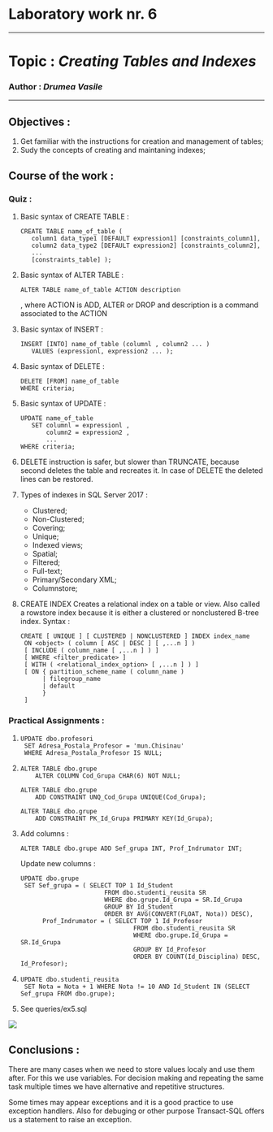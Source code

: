 # Laboratory work nr. 6
-----
# Topic : *Creating Tables and Indexes*
### Author : *Drumea Vasile*
-----
## Objectives :
1. Get familiar with the instructions for creation and management of tables;
2. Sudy the concepts of creating and maintaning indexes; 

## Course of the work :
### Quiz :

1. Basic syntax of CREATE TABLE : 
   ```
   CREATE TABLE name_of_table (  
      column1 data_type1 [DEFAULT expression1] [constraints_column1],  
      column2 data_type2 [DEFAULT expression2] [constraints_column2],  
      ...  
      [constraints_table] );
   ```
      
2. Basic syntax of ALTER TABLE : 
   ```
   ALTER TABLE name_of_table ACTION description
   ```
   , where ACTION is ADD, ALTER or DROP and description is a command associated to the ACTION
   
3. Basic syntax of INSERT : 
   ```
   INSERT [INTO] name_of_table (columnl , column2 ... )  
      VALUES (expressionl, expression2 ... );
   ```
   
4. Basic syntax of DELETE : 
   ```
   DELETE [FROM] name_of_table  
   WHERE criteria;
   ```
 
5. Basic syntax of UPDATE : 
   ```
   UPDATE name_of_table  
      SET columnl = expressionl ,  
          column2 = expression2 ,  
          ...   
   WHERE criteria;  
   ```
   
6. DELETE instruction is safer, but slower than TRUNCATE, because second deletes the table and recreates it. In case of DELETE the deleted lines can be restored.
 
7. Types of indexes in SQL Server 2017 :
 
   * Clustered;
   * Non-Clustered;
   * Covering;
   * Unique;
   * Indexed views;
   * Spatial;
   * Filtered;
   * Full-text;
   * Primary/Secondary XML;
   * Columnstore;
 
8. CREATE INDEX Creates a relational index on a table or view. Also called a rowstore index because it is either a clustered or nonclustered B-tree index. Syntax : 
   ```
   CREATE [ UNIQUE ] [ CLUSTERED | NONCLUSTERED ] INDEX index_name   
    ON <object> ( column [ ASC | DESC ] [ ,...n ] )   
    [ INCLUDE ( column_name [ ,...n ] ) ]  
    [ WHERE <filter_predicate> ]  
    [ WITH ( <relational_index_option> [ ,...n ] ) ]  
    [ ON { partition_scheme_name ( column_name )   
         | filegroup_name   
         | default   
         }  
    ]  
   ```

### Practical Assignments :
1. 
   ```
   UPDATE dbo.profesori 
	SET Adresa_Postala_Profesor = 'mun.Chisinau'
	WHERE Adresa_Postala_Profesor IS NULL;
   ```

2. 
   ```
   ALTER TABLE dbo.grupe
	   ALTER COLUMN Cod_Grupa CHAR(6) NOT NULL;

   ALTER TABLE dbo.grupe
	   ADD CONSTRAINT UNQ_Cod_Grupa UNIQUE(Cod_Grupa);

   ALTER TABLE dbo.grupe
	   ADD CONSTRAINT PK_Id_Grupa PRIMARY KEY(Id_Grupa);
   ```
   
3. Add columns : 
   ```
   ALTER TABLE dbo.grupe ADD Sef_grupa INT, Prof_Indrumator INT;
   ```
   
   Update new columns : 
   ```
   UPDATE dbo.grupe
	SET Sef_grupa = ( SELECT TOP 1 Id_Student 
					      FROM dbo.studenti_reusita SR
					      WHERE dbo.grupe.Id_Grupa = SR.Id_Grupa
					      GROUP BY Id_Student
					      ORDER BY AVG(CONVERT(FLOAT, Nota)) DESC),
		 Prof_Indrumator = ( SELECT TOP 1 Id_Profesor
							      FROM dbo.studenti_reusita SR
							      WHERE dbo.grupe.Id_Grupa = SR.Id_Grupa
							      GROUP BY Id_Profesor
							      ORDER BY COUNT(Id_Disciplina) DESC, Id_Profesor);
   ```

4. 
   ```
   UPDATE dbo.studenti_reusita
	SET Nota = Nota + 1 WHERE Nota != 10 AND Id_Student IN (SELECT Sef_grupa FROM dbo.grupe);
   ```

5. See queries/ex5.sql



![](images/Capture1.PNG)


## Conclusions : 

   There are many cases when we need to store values localy and use them after. For this we use variables. For decision making and repeating the same task multiple times we have alternative and repetitive structures. 
   
   Some times may appear exceptions and it is a good practice to use exception handlers. Also for debuging or other purpose Transact-SQL offers us a statement to raise an exception.
